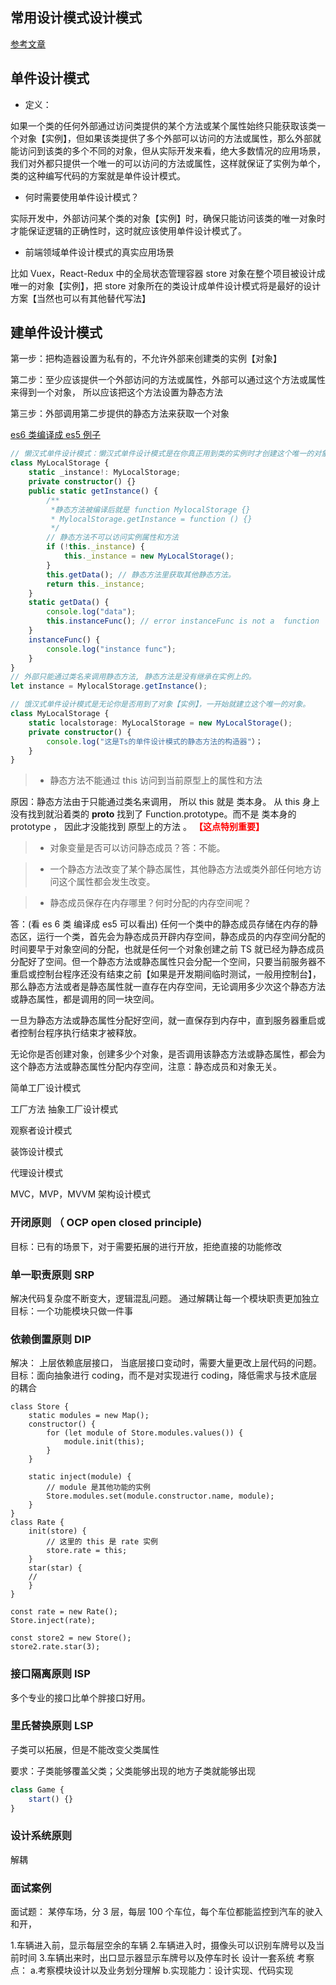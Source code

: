 ## 常用设计模式设计模式

[参考文章](https://zhuanlan.zhihu.com/p/128145128)

## 单件设计模式

- 定义：

如果一个类的任何外部通过访问类提供的某个方法或某个属性始终只能获取该类一个对象【实例】，但如果该类提供了多个外部可以访问的方法或属性，那么外部就能访问到该类的多个不同的对象，但从实际开发来看，绝大多数情况的应用场景，我们对外都只提供一个唯一的可以访问的方法或属性，这样就保证了实例为单个，类的这种编写代码的方案就是单件设计模式。

- 何时需要使用单件设计模式？

实际开发中，外部访问某个类的对象【实例】时，确保只能访问该类的唯一对象时才能保证逻辑的正确性时，这时就应该使用单件设计模式了。

- 前端领域单件设计模式的真实应用场景

比如 Vuex，React-Redux 中的全局状态管理容器 store 对象在整个项目被设计成唯一的对象【实例】，把 store 对象所在的类设计成单件设计模式将是最好的设计方案【当然也可以有其他替代写法】

## 建单件设计模式

第一步：把构造器设置为私有的，不允许外部来创建类的实例【对象】

第二步：至少应该提供一个外部访问的方法或属性，外部可以通过这个方法或属性来得到一个对象， 所以应该把这个方法设置为静态方法

第三步：外部调用第二步提供的静态方法来获取一个对象

[es6 类编译成 es5 例子](https://babel.docschina.org/repl/#?browsers=defaults%2C%20not%20ie%2011%2C%20not%20ie_mob%2011&build=&builtIns=false&spec=false&loose=false&code_lz=MYGwhgzhAEBiCuA7Y0DeAoa0IBcw4EsUBzAUxwElFcxlToAKASjUy2mAHtrORSA6EJ2IMcACwIR-ncaQBOAGmjjJTNlhVSwAE20MAjEoBMTANxsAvmxqEUMsfMYsMWAJBcefQcIYBye_K-alhWWDp6YEoARs7qHNwQvAJCIpHQMXFy5PByiNBg0ADU6ZboVgjI_GSU1Hh0zOhAA&debug=false&forceAllTransforms=false&shippedProposals=false&circleciRepo=&evaluate=false&fileSize=false&timeTravel=false&sourceType=module&lineWrap=true&presets=env%2Ces2015-loose%2Cenv&prettier=false&targets=&version=7.21.2&externalPlugins=)

```ts
// 懒汉式单件设计模式：懒汉式单件设计模式是在你真正用到类的实例时才创建这个唯一的对象。
class MyLocalStorage {
	static _instance!: MyLocalStorage;
	private constructor() {}
	public static getInstance() {
		/**
		 *静态方法被编译后就是 function MylocalStorage {}
		 * MylocalStorage.getInstance = function () {}
		 */
		// 静态方法不可以访问实例属性和方法
		if (!this._instance) {
			this._instance = new MyLocalStorage();
		}
		this.getData(); // 静态方法里获取其他静态方法。
		return this._instance;
	}
	static getData() {
		console.log("data");
		this.instanceFunc(); // error instanceFunc is not a  function
	}
	instanceFunc() {
		console.log("instance func");
	}
}
// 外部只能通过类名来调用静态方法, 静态方法是没有继承在实例上的。
let instance = MylocalStorage.getInstance();

// 饿汉式单件设计模式是无论你是否用到了对象【实例】，一开始就建立这个唯一的对象。
class MyLocalStorage {
    static localstorage: MyLocalStorage = new MyLocalStorage();
    private constructor() {
        console.log("这是Ts的单件设计模式的静态方法的构造器"）；
    }
}
```

> - 静态方法不能通过 this 访问到当前原型上的属性和方法

原因：静态方法由于只能通过类名来调用， 所以 this 就是 类本身。 从 this 身上没有找到就沿着类的 **proto** 找到了 Function.prototype。而不是 类本身的 prototype ， 因此才没能找到 原型上的方法 。 <b style="color: red">【这点特别重要】</b>

> - 对象变量是否可以访问静态成员？答：不能。

> - 一个静态方法改变了某个静态属性，其他静态方法或类外部任何地方访问这个属性都会发生改变。

> - 静态成员保存在内存哪里？何时分配的内存空间呢？

答：(看 es 6 类 编译成 es5 可以看出) 任何一个类中的静态成员存储在内存的静态区，运行一个类，首先会为静态成员开辟内存空间，静态成员的内存空间分配的时间要早于对象空间的分配，也就是任何一个对象创建之前 TS 就已经为静态成员分配好了空间。但一个静态方法或静态属性只会分配一个空间，只要当前服务器不重启或控制台程序还没有结束之前【如果是开发期间临时测试，一般用控制台】，那么静态方法或者是静态属性就一直存在内存空间，无论调用多少次这个静态方法或静态属性，都是调用的同一块空间。

一旦为静态方法或静态属性分配好空间，就一直保存到内存中，直到服务器重启或者控制台程序执行结束才被释放。

无论你是否创建对象，创建多少个对象，是否调用该静态方法或静态属性，都会为这个静态方法或静态属性分配内存空间，注意：静态成员和对象无关。

简单工厂设计模式

工厂方法
抽象工厂设计模式

观察者设计模式

装饰设计模式

代理设计模式

MVC，MVP，MVVM 架构设计模式

### 开闭原则 （ OCP open closed principle)

目标：已有的场景下，对于需要拓展的进行开放，拒绝直接的功能修改

### 单一职责原则 SRP

解决代码复杂度不断变大，逻辑混乱问题。
通过解耦让每一个模块职责更加独立
目标：一个功能模块只做一件事

### 依赖倒置原则 DIP

解决： 上层依赖底层接口， 当底层接口变动时，需要大量更改上层代码的问题。
目标：面向抽象进行 coding，而不是对实现进行 coding，降低需求与技术底层的耦合

```JS
class Store {
    static modules = new Map();
    constructor() {
        for (let module of Store.modules.values()) {
            module.init(this);
        }
    }

    static inject(module) {
        // module 是其他功能的实例
        Store.modules.set(module.constructor.name, module);
    }
}
class Rate {
    init(store) {
        // 这里的 this 是 rate 实例
        store.rate = this;
    }
    star(star) {
    //
    }
}

const rate = new Rate();
Store.inject(rate);

const store2 = new Store();
store2.rate.star(3);
```

### 接口隔离原则 ISP

多个专业的接口比单个胖接口好用。

### 里氏替换原则 LSP

子类可以拓展，但是不能改变父类属性

要求：子类能够覆盖父类；父类能够出现的地方子类就能够出现

```js
class Game {
	start() {}
}
```

### 设计系统原则

解耦

### 面试案例

面试题：
某停车场，分 3 层，每层 100 个车位，每个车位都能监控到汽车的驶入和开，

1.车辆进入前，显示每层空余的车辆 2.车辆进入时，摄像头可以识别车牌号以及当前时间 3.车辆出来时，出口显示器显示车牌号以及停车时长
设计一套系统
考察点：
a.考察模块设计以及业务划分理解
b.实现能力：设计实现、代码实现
